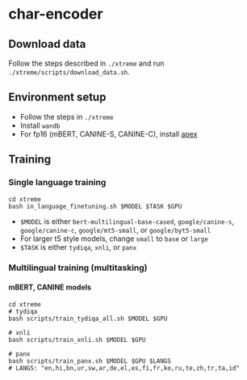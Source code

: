 # char-encoder

## Download data
Follow the steps described in `./xtreme` and run `./xtreme/scripts/download_data.sh`.

## Environment setup
* Follow the steps in `./xtreme`
* Install `wandb`
* For fp16 (mBERT, CANINE-S, CANINE-C), install [apex](https://github.com/NVIDIA/apex)

## Training
### Single language training
```
cd xtreme
bash in_language_finetuning.sh $MODEL $TASK $GPU
```
* `$MODEL` is either `bert-multilingual-base-cased`, `google/canine-s`, `google/canine-c`, `google/mt5-small`, or `google/byt5-small`
 * For larger t5 style models, change `small` to `base` or `large`
* `$TASK` is either `tydiqa`, `xnli`, or `panx`


### Multilingual training (multitasking)
#### mBERT, CANINE models

```
cd xtreme 
# tydiqa
bash scripts/train_tydiqa_all.sh $MODEL $GPU

# xnli
bash scripts/train_xnli.sh $MODEL $GPU

# panx
bash scripts/train_panx.sh $MODEL $GPU $LANGS
# LANGS: "en,hi,bn,ur,sw,ar,de,el,es,fi,fr,ko,ru,te,zh,tr,ta,id"
```

